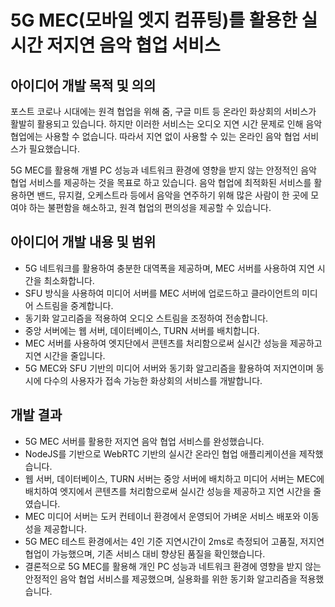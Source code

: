 # 5G MEC(모바일 엣지 컴퓨팅)를 활용한 실시간 저지연 음악 협업 서비스

## 아이디어 개발 목적 및 의의
포스트 코로나 시대에는 원격 협업을 위해 줌, 구글 미트 등 온라인 화상회의 서비스가 활발히 활용되고 있습니다. 
하지만 이러한 서비스는 오디오 지연 시간 문제로 인해 음악 협업에는 사용할 수 없습니다.
따라서 지연 없이 사용할 수 있는 온라인 음악 협업 서비스가 필요했습니다.

5G MEC를 활용해 개별 PC 성능과 네트워크 환경에 영향을 받지 않는 안정적인 음악 협업 서비스를 제공하는 것을 목표로 하고 있습니다.
음악 협업에 최적화된 서비스를 활용하면 밴드, 뮤지컬, 오케스트라 등에서 음악을 연주하기 위해 많은 사람이 한 곳에 모여야 하는 불편함을 해소하고, 원격 협업의 편의성을 제공할 수 있습니다.

## 아이디어 개발 내용 및 범위
- 5G 네트워크를 활용하여 충분한 대역폭을 제공하며, MEC 서버를 사용하여 지연 시간을 최소화합니다.
- SFU 방식을 사용하여 미디어 서버를 MEC 서버에 업로드하고 클라이언트의 미디어 스트림을 중계합니다.
- 동기화 알고리즘을 적용하여 오디오 스트림을 조정하여 전송합니다.
- 중앙 서버에는 웹 서버, 데이터베이스, TURN 서버를 배치합니다.
- MEC 서버를 사용하여 엣지단에서 콘텐츠를 처리함으로써 실시간 성능을 제공하고 지연 시간을 줄입니다.
- 5G MEC와 SFU 기반의 미디어 서버와 동기화 알고리즘을 활용하여 저지연이며 동시에 다수의 사용자가 접속 가능한 화상회의 서비스를 개발합니다.

## 개발 결과
- 5G MEC 서버를 활용한 저지연 음악 협업 서비스를 완성했습니다.
- NodeJS를 기반으로 WebRTC 기반의 실시간 온라인 협업 애플리케이션을 제작했습니다.
- 웹 서버, 데이터베이스, TURN 서버는 중앙 서버에 배치하고 미디어 서버는 MEC에 배치하여 엣지에서 콘텐츠를 처리함으로써 실시간 성능을 제공하고 지연 시간을 줄였습니다.
- MEC 미디어 서버는 도커 컨테이너 환경에서 운영되어 가벼운 서비스 배포와 이동성을 제공합니다.
- 5G MEC 테스트 환경에서는 4인 기준 지연시간이 2ms로 측정되어 고품질, 저지연 협업이 가능했으며, 기존 서비스 대비 향상된 품질을 확인했습니다.
- 결론적으로 5G MEC를 활용해 개인 PC 성능과 네트워크 환경에 영향을 받지 않는 안정적인 음악 협업 서비스를 제공했으며, 실용화를 위한 동기화 알고리즘을 적용했습니다.
